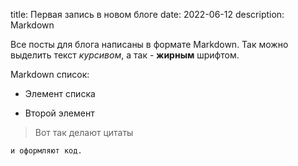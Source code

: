title: Первая запись в новом блоге
date: 2022-06-12
description: Markdown


Все посты для блога написаны в формате Markdown. Так можно выделить текст *курсивом*, а так - **жирным** шрифтом.

Markdown cписок:

* Элемент списка

* Второй элемент


> Вот так делают цитаты

    и оформляют код.